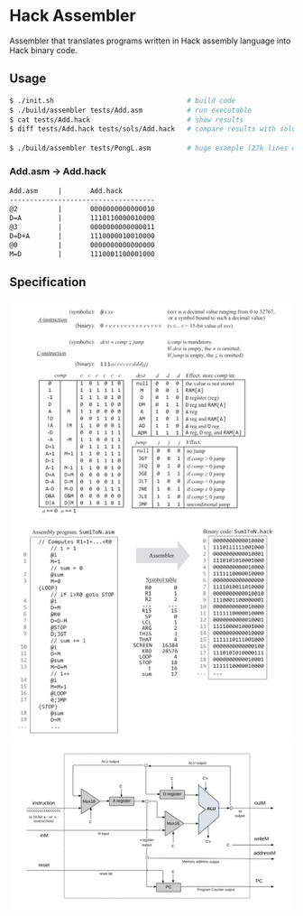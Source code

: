 # Hack Assembler

Assembler that translates programs written in Hack assembly language into Hack binary code.

## Usage
```bash
$ ./init.sh                                 # build code
$ ./build/assembler tests/Add.asm           # run executable
$ cat tests/Add.hack                        # show results
$ diff tests/Add.hack tests/sols/Add.hack   # compare results with solutions from book

$ ./build/assembler tests/PongL.asm         # huge example (27k lines of assembly)
```

### Add.asm -> Add.hack
```
Add.asm     |       Add.hack
------------------------------------
@2          |       0000000000000010
D=A         |       1110110000010000
@3          |       0000000000000011 
D=D+A       |       1110000010010000
@0          |       0000000000000000
M=D         |       1110001100001000
```

## Specification
![Hack Specification](images/spec.png)
![Example](images/example.png)
![Architecture](images/architecture.png)
